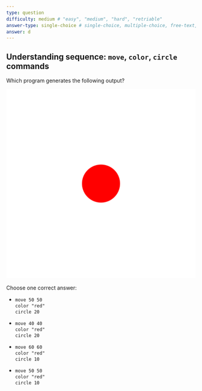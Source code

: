 ```yaml
---
type: question
difficulty: medium # "easy", "medium", "hard", "retriable"
answer-type: single-choice # single-choice, multiple-choice, free-text, multiple-free-texts, program
answer: d
---
```


## Understanding sequence: `move`, `color`, `circle` commands

Which program generates the following output?

![question](dot/dot.a.evy.svg)

Choose one correct answer:

- ```evy
  move 50 50
  color "red"
  circle 20
  ```
- ```evy
  move 40 40
  color "red"
  circle 20
  ```
- ```evy
  move 60 60
  color "red"
  circle 10
  ```
- ```evy
  move 50 50
  color "red"
  circle 10
  ```
